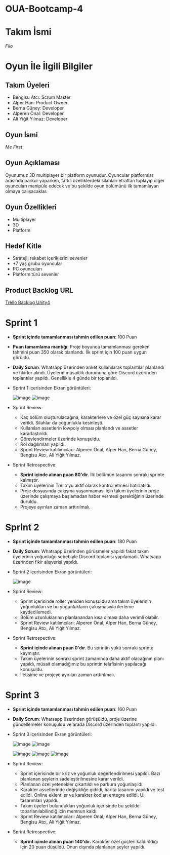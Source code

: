 # OUA-Bootcamp-4

# Takım İsmi
*Filo*

# Oyun İle İlgili Bilgiler

## Takım Üyeleri

-   Bengisu Atcı: Scrum Master
-   Alper Han: Product Owner
-   Berna Güney: Developer
-   Alperen Önal: Developer
-   Ali Yiğit Yılmaz: Developer

## Oyun İsmi

*Me First*

## Oyun Açıklaması

Oyunumuz 3D multiplayer bir platform oyunudur. Oyuncular platformlar arasında parkur yaparken, farklı özelliklerdeki silahları etraftan toplayıp diğer oyuncuları manipüle edecek ve bu şekilde oyun bölümünü ilk tamamlayan olmaya çalışacaklar. 

## Oyun Özellikleri

- Multiplayer
- 3D
- Platform


## Hedef Kitle

- Strateji, rekabet içeriklerini sevenler
- +7 yaş grubu oyuncular
- PC oyuncuları
- Platform türü sevenler
  

## Product Backlog URL

[Trello Backlog Unity4](https://trello.com/b/x7xrlyAS/bootcamp-grup-4)


# Sprint 1
    
-   **Sprint içinde tamamlanması tahmin edilen puan**: 100 Puan
    
-   **Puan tamamlama mantığı**: Proje boyunca tamamlanması gereken tahmini puan 350 olarak planlandı. İlk sprint için 100 puan uygun görüldü.
    
-   **Daily Scrum**: Whatsapp üzerinden anket kullanılarak toplantılar planlandı ve fikirler alındı. Üyelerin müsaitlik durumuna göre Discord üzerinden toplantılar yapıldı. Genellikle 4 günde bir toplanıldı.

-   Sprint 1 içerisinden Ekran görüntüleri:
  
    ![image](https://github.com/0alp/OUA-Bootcamp-4/assets/163652742/0b8425cb-b8fb-4ab4-92a2-9a9ea3a7bcdc)
    ![image](https://github.com/0alp/OUA-Bootcamp-4/assets/163652742/420948a6-479a-4508-a0f7-1edc87c5b1a3)


-   Sprint Review:
     -  Kaç bölüm oluşturulacağına, karakterlere ve özel güç sayısına karar verildi. Silahlar da çoğunlukla kesinleşti.
     -  Kullanılan assetlerin lowpoly olması planlandı ve assetler kararlaştırıldı.
     -  Görevlendirmeler üzerinde konuşuldu.
     -  Rol dağılımları yapıldı.
     -  Sprint Review katılımcıları: Alperen Önal, Alper Han, Berna Güney, Bengisu Atcı, Ali Yiğit Yılmaz.

-   Sprint Retrospective:
     - **Sprint içinde alınan puan 80'dir.** İlk bölümün tasarımı sonraki sprinte kalmıştır.
     - Takım üyelerinin Trello'yu aktif olarak kontrol etmesi hatırlatıldı.
     - Proje dosyasında çakışma yaşanmaması için takım üyelerinin proje üzerinde çalışmaya başlamadan haber vermesi gerektiğinin üzerinde duruldu.
     - Projeye ayırılan zaman arttırılmalı.


# Sprint 2
    
-   **Sprint içinde tamamlanması tahmin edilen puan**: 180 Puan
    
-   **Daily Scrum**: Whatsapp üzerinden görüşmeler yapıldı fakat takım üyelerinin yoğunluğu sebebiyle Discord toplanısı yapılamadı. Whatsapp üzerinden fikir alışverişi yapıldı.

-   Sprint 2 içerisinden Ekran görüntüleri:
  
    ![image](https://github.com/user-attachments/assets/dfd8a783-5a5c-4c1a-ac4e-0017cd3ce7be)


-   Sprint Review:
     -  Sprint içerisinde roller yeniden konuşuldu ama takım üyelerinin yoğunlukları ve bu yoğunlukların çakışmasıyla ilerleme kaydedilemedi.
     -  Bölüm uzunluklarının planlanandan kısa olması daha verimli olabilr.
     -  Sprint Review katılımcıları: Alperen Önal, Alper Han, Berna Güney, Bengisu Atcı, Ali Yiğit Yılmaz.

-   Sprint Retrospective:
     - **Sprint içinde alınan puan 0'dır.** Bu sprintin yükü sonraki sprinte kaymıştır.
     - Takım üyelerinin sonraki sprint zamanında daha aktif olacağının planı yapıldı, müsait olamadığımız bu sprintin telafisinin yapılacağı konuşuldu.
     - İletişime ve projeye ayırılan zaman arttırılmalı.
 

# Sprint 3
    
-   **Sprint içinde tamamlanması tahmin edilen puan**: 160 Puan
    
-   **Daily Scrum**: Whatsapp üzerinden görüşüldü, proje üzerine güncellemeler konuşuldu ve arada Discord üzerinden toplantı yapıldı.

-   Sprint 3 içerisinden Ekran görüntüleri:
    
    ![image](https://github.com/user-attachments/assets/ab4cf108-5c6f-4273-9d90-0b872a83964e)
    ![image](https://github.com/user-attachments/assets/3a849df5-f47e-4286-a3fd-f3aa876e5547)

    ![image](https://github.com/user-attachments/assets/8d4a245b-e72b-46b5-a2b8-89c689829f54)
    ![image](https://github.com/user-attachments/assets/988e6199-a430-4f08-b10b-2a5b46e25c23)
    ![image](https://github.com/user-attachments/assets/2fb50e3e-a232-4a34-918d-32f3f2c4bd46)


-   Sprint Review:
     -  Sprint içerisinde bir kriz ve yoğunluk değerlendirilmesi yapıldı. Bazı planlanan şeylerin sadeleştirilmesine karar verildi.
     -  Planlanan özel yetenekler çıkartıldı ve parkura yoğunlaşıldı. 
     -  Karakter assetlerinde değişikliğe gidildi, harita tasarımı yapıldı ve test edildi. Online eklentiler ve karakter kodları entegre edildi. UI tasarımları yapıldı.
     -  Takım üyeleri bulundukları yoğunluk içerisinde bu şekilde toparlanılabilindiğ için memnun kaldı. 
     -  Sprint Review katılımcıları: Alperen Önal, Alper Han, Berna Güney, Bengisu Atcı, Ali Yiğit Yılmaz.

-   Sprint Retrospective:
     - **Sprint içinde alınan puan 140'dır.** Karakter özel güçleri kaldırıldığı için 20 puan düşüldü. Onun dışında planlanan şeyler yapıldı.
       
       
     

